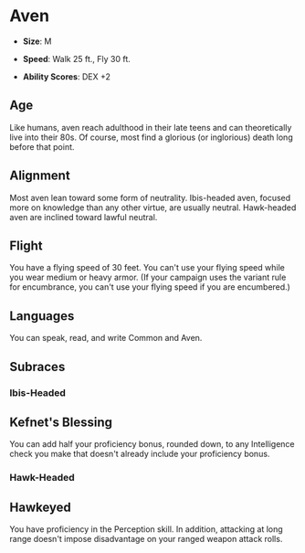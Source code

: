 # Aven


- **Size**: M

- **Speed**: Walk 25 ft., Fly 30 ft.

- **Ability Scores**: DEX +2

## Age
Like humans, aven reach adulthood in their late teens and can theoretically live into their 80s. Of course, most find a glorious (or inglorious) death long before that point.

## Alignment
Most aven lean toward some form of neutrality. Ibis-headed aven, focused more on knowledge than any other virtue, are usually neutral. Hawk-headed aven are inclined toward lawful neutral.

## Flight
You have a flying speed of 30 feet. You can't use your flying speed while you wear medium or heavy armor. (If your campaign uses the variant rule for encumbrance, you can't use your flying speed if you are encumbered.)

## Languages
You can speak, read, and write Common and Aven.

## Subraces

### Ibis-Headed

## Kefnet's Blessing
You can add half your proficiency bonus, rounded down, to any Intelligence check you make that doesn't already include your proficiency bonus.

### Hawk-Headed

## Hawkeyed
You have proficiency in the Perception skill. In addition, attacking at long range doesn't impose disadvantage on your ranged weapon attack rolls.